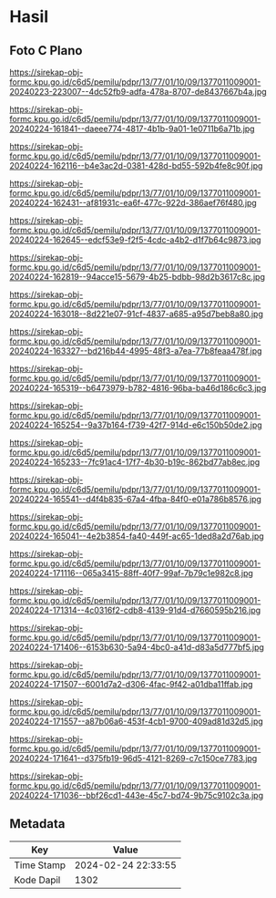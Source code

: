 # Hasil

## Foto C Plano

https://sirekap-obj-formc.kpu.go.id/c6d5/pemilu/pdpr/13/77/01/10/09/1377011009001-20240223-223007--4dc52fb9-adfa-478a-8707-de8437667b4a.jpg

https://sirekap-obj-formc.kpu.go.id/c6d5/pemilu/pdpr/13/77/01/10/09/1377011009001-20240224-161841--daeee774-4817-4b1b-9a01-1e0711b6a71b.jpg

https://sirekap-obj-formc.kpu.go.id/c6d5/pemilu/pdpr/13/77/01/10/09/1377011009001-20240224-162116--b4e3ac2d-0381-428d-bd55-592b4fe8c90f.jpg

https://sirekap-obj-formc.kpu.go.id/c6d5/pemilu/pdpr/13/77/01/10/09/1377011009001-20240224-162431--af81931c-ea6f-477c-922d-386aef76f480.jpg

https://sirekap-obj-formc.kpu.go.id/c6d5/pemilu/pdpr/13/77/01/10/09/1377011009001-20240224-162645--edcf53e9-f2f5-4cdc-a4b2-d1f7b64c9873.jpg

https://sirekap-obj-formc.kpu.go.id/c6d5/pemilu/pdpr/13/77/01/10/09/1377011009001-20240224-162819--94acce15-5679-4b25-bdbb-98d2b3617c8c.jpg

https://sirekap-obj-formc.kpu.go.id/c6d5/pemilu/pdpr/13/77/01/10/09/1377011009001-20240224-163018--8d221e07-91cf-4837-a685-a95d7beb8a80.jpg

https://sirekap-obj-formc.kpu.go.id/c6d5/pemilu/pdpr/13/77/01/10/09/1377011009001-20240224-163327--bd216b44-4995-48f3-a7ea-77b8feaa478f.jpg

https://sirekap-obj-formc.kpu.go.id/c6d5/pemilu/pdpr/13/77/01/10/09/1377011009001-20240224-165319--b6473979-b782-4816-96ba-ba46d186c6c3.jpg

https://sirekap-obj-formc.kpu.go.id/c6d5/pemilu/pdpr/13/77/01/10/09/1377011009001-20240224-165254--9a37b164-f739-42f7-914d-e6c150b50de2.jpg

https://sirekap-obj-formc.kpu.go.id/c6d5/pemilu/pdpr/13/77/01/10/09/1377011009001-20240224-165233--7fc91ac4-17f7-4b30-b19c-862bd77ab8ec.jpg

https://sirekap-obj-formc.kpu.go.id/c6d5/pemilu/pdpr/13/77/01/10/09/1377011009001-20240224-165541--d4f4b835-67a4-4fba-84f0-e01a786b8576.jpg

https://sirekap-obj-formc.kpu.go.id/c6d5/pemilu/pdpr/13/77/01/10/09/1377011009001-20240224-165041--4e2b3854-fa40-449f-ac65-1ded8a2d76ab.jpg

https://sirekap-obj-formc.kpu.go.id/c6d5/pemilu/pdpr/13/77/01/10/09/1377011009001-20240224-171116--065a3415-88ff-40f7-99af-7b79c1e982c8.jpg

https://sirekap-obj-formc.kpu.go.id/c6d5/pemilu/pdpr/13/77/01/10/09/1377011009001-20240224-171314--4c0316f2-cdb8-4139-91d4-d7660595b216.jpg

https://sirekap-obj-formc.kpu.go.id/c6d5/pemilu/pdpr/13/77/01/10/09/1377011009001-20240224-171406--6153b630-5a94-4bc0-a41d-d83a5d777bf5.jpg

https://sirekap-obj-formc.kpu.go.id/c6d5/pemilu/pdpr/13/77/01/10/09/1377011009001-20240224-171507--6001d7a2-d306-4fac-9f42-a01dba11ffab.jpg

https://sirekap-obj-formc.kpu.go.id/c6d5/pemilu/pdpr/13/77/01/10/09/1377011009001-20240224-171557--a87b06a6-453f-4cb1-9700-409ad81d32d5.jpg

https://sirekap-obj-formc.kpu.go.id/c6d5/pemilu/pdpr/13/77/01/10/09/1377011009001-20240224-171641--d375fb19-96d5-4121-8269-c7c150ce7783.jpg

https://sirekap-obj-formc.kpu.go.id/c6d5/pemilu/pdpr/13/77/01/10/09/1377011009001-20240224-171036--bbf26cd1-443e-45c7-bd74-9b75c9102c3a.jpg


## Metadata

| Key        | Value               |
| ---------- | ------------------- |
| Time Stamp | 2024-02-24 22:33:55 |
| Kode Dapil | 1302                |



